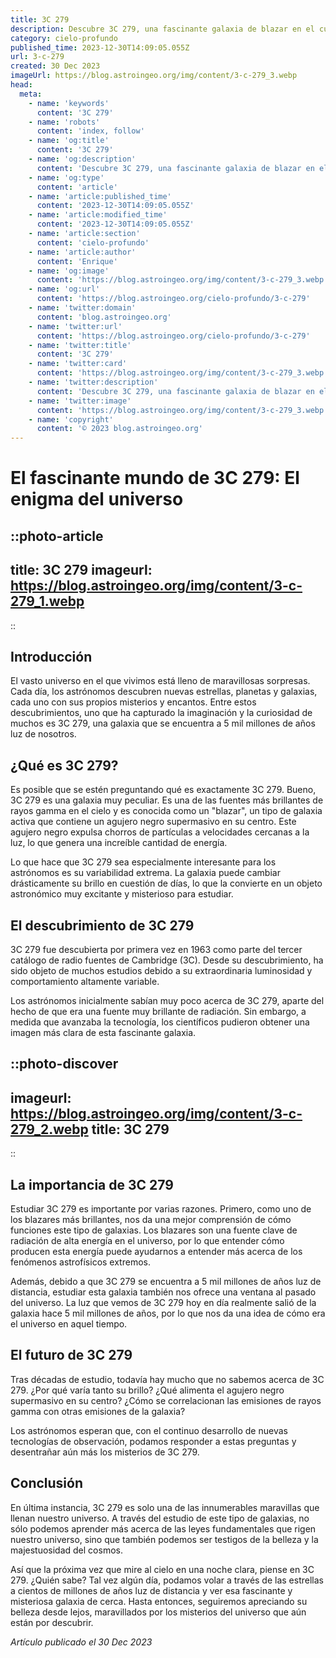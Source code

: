 ```yaml
---
title: 3C 279
description: Descubre 3C 279, una fascinante galaxia de blazar en el cuadrante de Virgo. Sumérgete en su historia, características y misterios con nuestro análisis detallado.
category: cielo-profundo
published_time: 2023-12-30T14:09:05.055Z
url: 3-c-279
created: 30 Dec 2023
imageUrl: https://blog.astroingeo.org/img/content/3-c-279_3.webp
head:
  meta:
    - name: 'keywords'
      content: '3C 279'
    - name: 'robots'
      content: 'index, follow'
    - name: 'og:title'
      content: '3C 279'
    - name: 'og:description'
      content: 'Descubre 3C 279, una fascinante galaxia de blazar en el cuadrante de Virgo. Sumérgete en su historia, características y misterios con nuestro análisis detallado.'
    - name: 'og:type'
      content: 'article'
    - name: 'article:published_time'
      content: '2023-12-30T14:09:05.055Z'
    - name: 'article:modified_time'
      content: '2023-12-30T14:09:05.055Z'
    - name: 'article:section'
      content: 'cielo-profundo'
    - name: 'article:author'
      content: 'Enrique'
    - name: 'og:image'
      content: 'https://blog.astroingeo.org/img/content/3-c-279_3.webp'
    - name: 'og:url'
      content: 'https://blog.astroingeo.org/cielo-profundo/3-c-279'
    - name: 'twitter:domain'
      content: 'blog.astroingeo.org'
    - name: 'twitter:url'
      content: 'https://blog.astroingeo.org/cielo-profundo/3-c-279'
    - name: 'twitter:title'
      content: '3C 279'
    - name: 'twitter:card'
      content: 'https://blog.astroingeo.org/img/content/3-c-279_3.webp'
    - name: 'twitter:description'
      content: 'Descubre 3C 279, una fascinante galaxia de blazar en el cuadrante de Virgo. Sumérgete en su historia, características y misterios con nuestro análisis detallado.'
    - name: 'twitter:image'
      content: 'https://blog.astroingeo.org/img/content/3-c-279_3.webp'
    - name: 'copyright'
      content: '© 2023 blog.astroingeo.org'
---
```

# El fascinante mundo de 3C 279: El enigma del universo 

::photo-article
---
title: 3C 279
imageurl: https://blog.astroingeo.org/img/content/3-c-279_1.webp
---
::

## Introducción

El vasto universo en el que vivimos está lleno de maravillosas sorpresas. Cada día, los astrónomos descubren nuevas estrellas, planetas y galaxias, cada uno con sus propios misterios y encantos. Entre estos descubrimientos, uno que ha capturado la imaginación y la curiosidad de muchos es 3C 279, una galaxia que se encuentra a 5 mil millones de años luz de nosotros.

## ¿Qué es 3C 279?

Es posible que se estén preguntando qué es exactamente 3C 279. Bueno, 3C 279 es una galaxia muy peculiar. Es una de las fuentes más brillantes de rayos gamma en el cielo y es conocida como un "blazar", un tipo de galaxia activa que contiene un agujero negro supermasivo en su centro. Este agujero negro expulsa chorros de partículas a velocidades cercanas a la luz, lo que genera una increíble cantidad de energía.

Lo que hace que 3C 279 sea especialmente interesante para los astrónomos es su variabilidad extrema. La galaxia puede cambiar drásticamente su brillo en cuestión de días, lo que la convierte en un objeto astronómico muy excitante y misterioso para estudiar.

## El descubrimiento de 3C 279

3C 279 fue descubierta por primera vez en 1963 como parte del tercer catálogo de radio fuentes de Cambridge (3C). Desde su descubrimiento, ha sido objeto de muchos estudios debido a su extraordinaria luminosidad y comportamiento altamente variable.

Los astrónomos inicialmente sabían muy poco acerca de 3C 279, aparte del hecho de que era una fuente muy brillante de radiación. Sin embargo, a medida que avanzaba la tecnología, los científicos pudieron obtener una imagen más clara de esta fascinante galaxia.


::photo-discover
---
imageurl: https://blog.astroingeo.org/img/content/3-c-279_2.webp
title: 3C 279
---
::

## La importancia de 3C 279

Estudiar 3C 279 es importante por varias razones. Primero, como uno de los blazares más brillantes, nos da una mejor comprensión de cómo funciones este tipo de galaxias. Los blazares son una fuente clave de radiación de alta energía en el universo, por lo que entender cómo producen esta energía puede ayudarnos a entender más acerca de los fenómenos astrofísicos extremos.

Además, debido a que 3C 279 se encuentra a 5 mil millones de años luz de distancia, estudiar esta galaxia también nos ofrece una ventana al pasado del universo. La luz que vemos de 3C 279 hoy en día realmente salió de la galaxia hace 5 mil millones de años, por lo que nos da una idea de cómo era el universo en aquel tiempo.

## El futuro de 3C 279

Tras décadas de estudio, todavía hay mucho que no sabemos acerca de 3C 279. ¿Por qué varía tanto su brillo? ¿Qué alimenta el agujero negro supermasivo en su centro? ¿Cómo se correlacionan las emisiones de rayos gamma con otras emisiones de la galaxia?

Los astrónomos esperan que, con el continuo desarrollo de nuevas tecnologías de observación, podamos responder a estas preguntas y desentrañar aún más los misterios de 3C 279.

## Conclusión

En última instancia, 3C 279 es solo una de las innumerables maravillas que llenan nuestro universo. A través del estudio de este tipo de galaxias, no sólo podemos aprender más acerca de las leyes fundamentales que rigen nuestro universo, sino que también podemos ser testigos de la belleza y la majestuosidad del cosmos.

Así que la próxima vez que mire al cielo en una noche clara, piense en 3C 279. ¿Quién sabe? Tal vez algún día, podamos volar a través de las estrellas a cientos de millones de años luz de distancia y ver esa fascinante y misteriosa galaxia de cerca. Hasta entonces, seguiremos apreciando su belleza desde lejos, maravillados por los misterios del universo que aún están por descubrir.

_Artículo publicado el 30 Dec 2023_